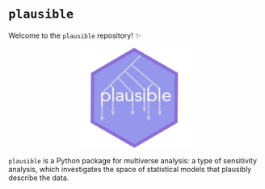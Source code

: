 # `plausible`

Welcome to the `plausible` repository! :sparkles:

<p align="center">
  <img height=200 src="docs/images/logo.png">
</p>

`plausible` is a Python package for multiverse analysis: a type of sensitivity analysis, which investigates the space of statistical models that plausibly describe the data.

<!-- TODO: Link to sphinx and don't put much detail here
## Team
[Natalie Thurlby](mailto:natalie.thurlby@bristol.ac.uk) - Developer + PI
Marcus Munafo - Co-I
Hannah Sallis - User testing
Mark Gibson - User testing
-->
